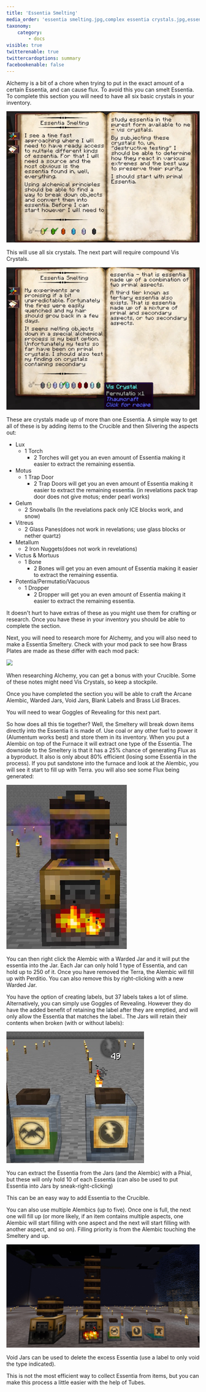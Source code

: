 ```yaml
---
title: 'Essentia Smelting'
media_order: 'essentia smelting.jpg,complex essentia crystals.jpg,essentia smelter.jpg,Alembic - smelter.jpg,jar labels.jpg,multiple Alembics.jpg'
taxonomy:
    category:
        - docs
visible: true
twitterenable: true
twittercardoptions: summary
facebookenable: false
---
```


Alchemy is a bit of a chore when trying to put in the exact amount of a certain Essentia, and can cause flux. To avoid this you can smelt Essentia. To complete this section you will need to have all six basic crystals in your inventory.

![](essentia%20smelting.jpg)

This will use all six crystals. The next part will require compound Vis Crystals.

![](complex%20essentia%20crystals.jpg)

These are crystals made up of more than one Essentia. A simple way to get all of these is by adding items to the Crucible and then Slivering the aspects out:

* Lux
	* 1 Torch
		* 2 Torches will get you an even amount of Essentia making it easier to extract the remaining essentia.
* Motus
	* 1 Trap Door
		* 2 Trap Doors will get you an even amount of Essentia making it easier to extract the remaining essentia. (in revelations pack trap door does not give motus; ender pearl works)
* Gelum
	* 2 Snowballs (In the revelations pack only ICE blocks work, and snow)
* Vitreus
	* 2 Glass Panes(does not work in revelations; use glass blocks or nether quartz)
* Metallum
	* 2 Iron Nuggets(does not work in revelations)
* Victus & Mortuus
	* 1 Bone
		* 2 Bones will get you an even amount of Essentia making it easier to extract the remaining essentia.
* Potentia/Permutatio/Vacuous
	* 1 Dropper
		* 2 Dropper will get you an even amount of Essentia making it easier to extract the remaining essentia.

It doesn't hurt to have extras of these as you might use them for crafting or research. Once you have these in your inventory you should be able to complete the section.

Next, you will need to research more for Alchemy, and you will also need to make a Essentia Smeltery. Check with your mod pack to see how Brass Plates are made as these differ with each mod pack:

![](essentia%20smelter.jpg)

When researching Alchemy, you can get a bonus with your Crucible. Some of these notes might need Vis Crystals, so keep a stockpile. 

Once you have completed the section you will be able to craft the Arcane Alembic, Warded Jars, Void Jars, Blank Labels and Brass Lid Braces.

You will need to wear Goggles of Revealing for this next part.

So how does all this tie together? Well, the Smeltery will break down items directly into the Essentia it is made of. Use coal or any other fuel to power it (Alumentum works best) and store them in its inventory. When you put a Alembic on top of the Furnace it will extract one type of the Essentia. The downside to the Smeltery is that it has a 25% chance of generating Flux as a byproduct. It also is only about 80% efficient (losing some Essentia in the process). If you put sandstone into the furnace and look at the Alembic, you will see it start to fill up with Terra. you will also see some Flux being generated:

![](Alembic%20-%20smelter.jpg)

You can then right click the Alembic with a Warded Jar and it will put the essentia into the Jar. Each Jar can only hold 1 type of Essentia, and can hold up to 250 of it. Once you have removed the Terra, the Alembic will fill up with Perditio. You can also remove this by right-clicking with a new Warded Jar.

You have the option of creating labels, but 37 labels takes a lot of slime. Alternatively, you can simply use Goggles of Revealing. However they do have the added benefit of retaining the label after they are emptied, and will only allow the Essentia that matches the label.. The Jars will retain their contents when broken (with or without labels):

![](jar%20labels.jpg)

You can extract the Essentia from the Jars (and the Alembic) with a Phial, but these will only hold 10 of each Essentia (can also be used to put Essentia into Jars by sneak-right-clicking) 

This can be an easy way to add Essentia to the Crucible.

You can also use multiple Alembics (up to five). Once one is full, the next one will fill up (or more likely, if an item contains multiple aspects, one Alembic will start filling with one aspect and the next will start filling with another aspect, and so on). Filling priority is from the Alembic touching the Smeltery and up.

![](multiple%20Alembics.jpg)

Void Jars can be used to delete the excess Essentia (use a label to only void the type indicated). 

This is not the most efficient way to collect Essentia from items, but you can make this process a little easier with the help of Tubes.

